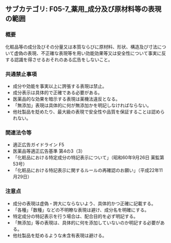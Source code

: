 ## サブカテゴリ: F05-7_薬用_成分及び原材料等の表現の範囲

### 概要
化粧品等の成分及びその分量又は本質ならびに原材料、形状、構造及び寸法について虚偽の表現、不正確な表現等を用い効能効果等又は安全性について事実に反する認識を得させるおそれのある広告をしないこと。

### 共通禁止事項
- 成分や効能を事実以上に誇張する表現は禁止。  
- 成分表示は具体的で正確である必要がある。  
- 医薬品的な効果を暗示する表現は薬機法違反となる。  
- 「無添加」表現は具体的に何が無添加かを明記しなければならない。  
- 他社製品を貶めたり、最大級の表現で安全性や品質を保証することは認められない。  

### 関連法令等
- 適正広告ガイドライン F5 
- 医薬品等適正広告基準 第4の3（3）  
- 「化粧品における特定成分の特記表示について」（昭和60年9月26日 薬監第53号）  
- 「化粧品における特記表示に関するルールの再確認のお願い」（平成22年11月29日）  

### 注意点
- 成分の表現は虚偽・誇大にならないよう、具体的かつ正確に記載する。  
- 「各種」「数種」などの不明瞭な表現は避け、成分名を明確にする。  
- 特定成分の特記表示を行う場合は、配合目的を必ず明記する。  
- 「無添加」等の表現は、具体的に何を添加していないのか明記する必要がある。  
- 他社製品を貶めるような未含有表現は避ける。

